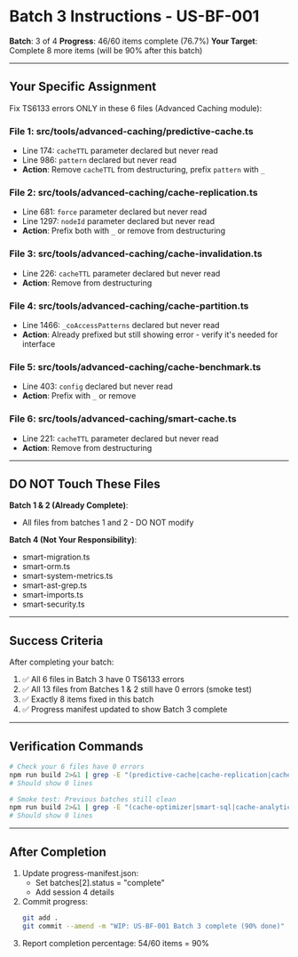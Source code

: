 # Batch 3 Instructions - US-BF-001

**Batch**: 3 of 4
**Progress**: 46/60 items complete (76.7%)
**Your Target**: Complete 8 more items (will be 90% after this batch)

---

## Your Specific Assignment

Fix TS6133 errors ONLY in these 6 files (Advanced Caching module):

### File 1: src/tools/advanced-caching/predictive-cache.ts
- Line 174: `cacheTTL` parameter declared but never read
- Line 986: `pattern` declared but never read
- **Action**: Remove `cacheTTL` from destructuring, prefix `pattern` with `_`

### File 2: src/tools/advanced-caching/cache-replication.ts
- Line 681: `force` parameter declared but never read
- Line 1297: `nodeId` parameter declared but never read
- **Action**: Prefix both with `_` or remove from destructuring

### File 3: src/tools/advanced-caching/cache-invalidation.ts
- Line 226: `cacheTTL` parameter declared but never read
- **Action**: Remove from destructuring

### File 4: src/tools/advanced-caching/cache-partition.ts
- Line 1466: `_coAccessPatterns` declared but never read
- **Action**: Already prefixed but still showing error - verify it's needed for interface

### File 5: src/tools/advanced-caching/cache-benchmark.ts
- Line 403: `config` declared but never read
- **Action**: Prefix with `_` or remove

### File 6: src/tools/advanced-caching/smart-cache.ts
- Line 221: `cacheTTL` parameter declared but never read
- **Action**: Remove from destructuring

---

## DO NOT Touch These Files

**Batch 1 & 2 (Already Complete)**:
- All files from batches 1 and 2 - DO NOT modify

**Batch 4 (Not Your Responsibility)**:
- smart-migration.ts
- smart-orm.ts
- smart-system-metrics.ts
- smart-ast-grep.ts
- smart-imports.ts
- smart-security.ts

---

## Success Criteria

After completing your batch:
1. ✅ All 6 files in Batch 3 have 0 TS6133 errors
2. ✅ All 13 files from Batches 1 & 2 still have 0 errors (smoke test)
3. ✅ Exactly 8 items fixed in this batch
4. ✅ Progress manifest updated to show Batch 3 complete

---

## Verification Commands

```bash
# Check your 6 files have 0 errors
npm run build 2>&1 | grep -E "(predictive-cache|cache-replication|cache-invalidation|cache-partition|cache-benchmark|smart-cache)" | grep "TS6133"
# Should show 0 lines

# Smoke test: Previous batches still clean
npm run build 2>&1 | grep -E "(cache-optimizer|smart-sql|cache-analytics|smart-refactor|smart-processes|smart-lint|cache-warmup|smart-exports|smart-typecheck|smart-test|smart-network|smart-build|smart-database)" | grep "TS6133"
# Should show 0 lines
```

---

## After Completion

1. Update progress-manifest.json:
   - Set batches[2].status = "complete"
   - Add session 4 details
2. Commit progress:
   ```bash
   git add .
   git commit --amend -m "WIP: US-BF-001 Batch 3 complete (90% done)"
   ```
3. Report completion percentage: 54/60 items = 90%
